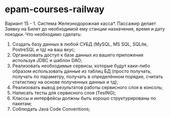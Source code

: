 # epam-courses-railway
Вариант 15 - 1.   Система Железнодорожная касса*. Пассажир делает Заявку на Билет до необходимой ему станции назначения, время и дату поездки.
Что необходимо сделать:
1.   Создать базу данных в любой СУБД (MySQL, MS SQL, SQLite, PostreSQL и тд) на ваш вкус;
2.   Организовать доступ к базе данных из вашего приложения используя JDBC и шаблон DAO;
3.   Реализовать необходимые сервисы, которые будут каки-либо образом использовать данные из таблиц БД (просто получать, получать по параметру, получать в определённом порядке, 
считать статистику на основе полученных данных и тд);
4.   Реализовать вывод результатов работы сервисного слоя в консоль;
5.   Написать тесты для сервисного слоя (TestNG);
6.   Классы и интерфейсы должны быть хорошо структурированы по пакетам;
7.   Соблюдать Java Code Conventions;
